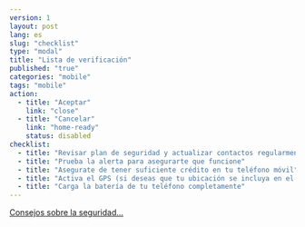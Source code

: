 ```yaml
---
version: 1
layout: post
lang: es
slug: "checklist"
type: "modal"
title: "Lista de verificación"
published: "true"
categories: "mobile"
tags: "mobile"
action:
  - title: "Aceptar"
    link: "close"
  - title: "Cancelar"
    link: "home-ready"
    status: disabled
checklist:
  - title: "Revisar plan de seguridad y actualizar contactos regularmente"
  - title: "Prueba la alerta para asegurarte que funcione"
  - title: "Asegurate de tener suficiente crédito en tu teléfono móvil"
  - title: "Activa el GPS (si deseas que tu ubicación se incluya en el mensaje)"
  - title: "Carga la batería de tu teléfono completamente"
---
```


[Consejos sobre la seguridad...](#help-charge)
